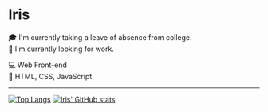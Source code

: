 # Iris
🎓 I'm currently taking a leave of absence from college.</br>
👀 I'm currently looking for work.

💻 Web Front-end</br>
📖 HTML, CSS, JavaScript
- - -
[![Top Langs](https://github-readme-stats.vercel.app/api/top-langs/?username=cloudIris75&layout=compact)](https://github.com/cloudIris75)
[![Iris' GitHub stats](https://github-readme-stats.vercel.app/api?username=cloudIris75)](https://github.com/cloudIris75)
